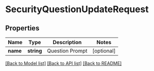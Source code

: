# SecurityQuestionUpdateRequest

## Properties
Name | Type | Description | Notes
------------ | ------------- | ------------- | -------------
**name** | **string** | Question Prompt | [optional] 

[[Back to Model list]](../README.md#documentation-for-models) [[Back to API list]](../README.md#documentation-for-api-endpoints) [[Back to README]](../README.md)


